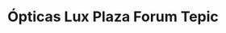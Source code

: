 ---
title: "Ópticas Lux Plaza Forum Tepic"
url: /tepic/opticas-lux-plaza-forum-tepic/
shop: Optiker
---